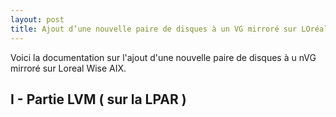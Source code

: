 ```yaml
---
layout: post
title: Ajout d’une nouvelle paire de disques à un VG mirroré sur LOréal Wise AIX
---
```


Voici la documentation sur l'ajout d'une nouvelle paire de disques à u nVG mirroré sur Loreal Wise AIX.

## __I - Partie LVM ( sur la LPAR )__

